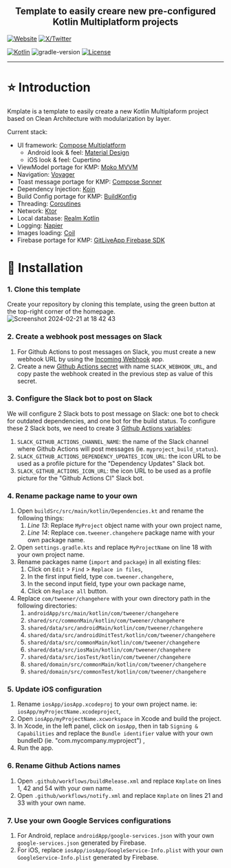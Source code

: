 <h2 align="center">Template to easily creare new pre-configured Kotlin Multiplatform projects</h2>

[![Website](https://img.shields.io/badge/Author-vivienmahe.com-orange)](https://vivienmahe.com/)
[![X/Twitter](https://img.shields.io/twitter/follow/VivienMahe)](https://twitter.com/VivienMahe)

[![Kotlin](https://img.shields.io/badge/kotlin-1.9.22-blue.svg?logo=kotlin)](http://kotlinlang.org)
![gradle-version](https://img.shields.io/badge/gradle-8.2.2-blue?logo=gradle)
[![License](https://img.shields.io/badge/License-Apache%202.0-green.svg)](https://opensource.org/licenses/Apache-2.0)

---

# ⭐️ Introduction
Kmplate is a template to easily create a new Kotlin Multiplaform project based on Clean Architecture with modularization by layer.

Current stack:
- UI framework: [Compose Multiplatform](https://www.jetbrains.com/lp/compose-multiplatform/)
    - Android look & feel: [Material Design](https://m3.material.io/)
    - iOS look & feel: Cupertino
- ViewModel portage for KMP: [Moko MVVM](https://github.com/icerockdev/moko-mvvm)
- Navigation: [Voyager](https://github.com/adrielcafe/voyager)
- Toast message portage for KMP: [Compose Sonner](https://github.com/dokar3/compose-sonner)
- Dependency Injection: [Koin](https://insert-koin.io/)
- Build Config portage for KMP: [BuildKonfig](https://github.com/yshrsmz/BuildKonfig)
- Threading: [Coroutines](https://kotlinlang.org/docs/coroutines-overview.html)
- Network: [Ktor](https://ktor.io/)
- Local database: [Realm Kotlin](https://realm.io/realm-kotlin/)
- Logging: [Napier](https://github.com/AAkira/Napier)
- Images loading: [Coil](https://coil-kt.github.io/coil/)
- Firebase portage for KMP: [GitLiveApp Firebase SDK](https://firebaseopensource.com/projects/gitliveapp/firebase-kotlin-sdk/)

# 💾 Installation

### 1. Clone this template
Create your repository by cloning this template, using the green button at the top-right corner of the homepage.
![Screenshot 2024-02-21 at 18 42 43](https://github.com/Tweener/kmplate/assets/596985/8e41cc46-c295-431f-904d-df7bf4dbef13)


### 2. Create a webhook post messages on Slack

1. For Github Actions to post messages on Slack, you must create a new webhook URL by using the [Incoming Webhook](https://slack.com/apps/A0F7XDUAZ-incoming-webhooks) app.
2. Create a new [Github Actions secret](https://docs.github.com/en/actions/security-guides/encrypted-secrets) with name `SLACK_WEBHOOK_URL`, and copy paste the webhook created in the previous step as
   value of this secret.

### 3. Configure the Slack bot to post on Slack

We will configure 2 Slack bots to post message on Slack: one bot to check for outdated dependencies, and one bot for the build status.
To configure these 2 Slack bots, we need to create 3 [Github Actions variables](https://docs.github.com/en/actions/learn-github-actions/variables):

1. `SLACK_GITHUB_ACTIONS_CHANNEL_NAME`: the name of the Slack channel where Github Actions will post messages (ie. `myproject_build_status`).
2. `SLACK_GITHUB_ACTIONS_DEPENDENCY_UPDATES_ICON_URL`: the icon URL to be used as a profile picture for the "Dependency Updates" Slack bot.
3. `SLACK_GITHUB_ACTIONS_ICON_URL`: the icon URL to be used as a profile picture for the "Github Actions CI" Slack bot.

### 4. Rename package name to your own

1. Open `buildSrc/src/main/kotlin/Dependencies.kt` and rename the following things:
    1. _Line 13_: Replace `MyProject` object name with your own project name,
    2. _Line 14_: Replace `com.tweener.changehere` package name with your own package name.
2. Open `settings.gradle.kts` and replace `MyProjectName` on line 18 with your own project name.
3. Rename packages name (`import` and `package`) in all existing files:
    1. Click on `Edit` > `Find` > `Replace in files`,
    2. In the first input field, type `com.tweener.changehere`,
    3. In the second input field, type your own package name,
    4. Click on `Replace all` button.
4. Replace `com/tweener/changehere` with your own directory path in the following directories:
    1. `androidApp/src/main/kotlin/com/tweener/changehere`
    2. `shared/src/commonMain/kotlin/com/tweener/changehere`
    3. `shared/data/src/androidMain/kotlin/com/tweener/changehere`
    4. `shared/data/src/androidUnitTest/kotlin/com/tweener/changehere`
    5. `shared/data/src/commonMain/kotlin/com/tweener/changehere`
    6. `shared/data/src/iosMain/kotlin/com/tweener/changehere`
    7. `shared/data/src/iosTest/kotlin/com/tweener/changehere`
    8. `shared/domain/src/commonMain/kotlin/com/tweener/changehere`
    9. `shared/domain/src/commonTest/kotlin/com/tweener/changehere`

### 5. Update iOS configuration

1. Rename `iosApp/iosApp.xcodeproj` to your own project name. ie: `iosApp/myProjectName.xcodeproject`,
2. Open `iosApp/myProjectName.xcworkspace` in Xcode and build the project.
3. In Xcode, in the left panel, click on `iosApp`, then in tab `Signing & Capabilities` and replace the `Bundle identifier` value with your own bundleID (ie. "com.mycompany.myproject") ,
4. Run the app.

### 6. Rename Github Actions names

1. Open `.github/workflows/buildRelease.xml` and replace `Kmplate` on lines 1, 42 and 54 with your own name.
2. Open `.github/workflows/notify.xml` and replace `Kmplate` on lines 21 and 33 with your own name.

### 7. Use your own Google Services configurations

1. For Android, replace `androidApp/google-services.json` with your own `google-services.json` generated by Firebase.
2. For iOS, replace `iosApp/iosApp/GoogleService-Info.plist` with your own `GoogleService-Info.plist` generated by Firebase.
